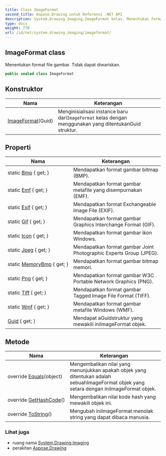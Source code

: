 ```yaml
---
title: Class ImageFormat
second_title: Aspose.Drawing untuk Referensi .NET API
description: System.Drawing.Imaging.ImageFormat kelas. Menentukan format file gambar. Tidak dapat diwariskan.
type: docs
weight: 770
url: /id/net/system.drawing.imaging/imageformat/
---
```

## ImageFormat class

Menentukan format file gambar. Tidak dapat diwariskan.

```csharp
public sealed class ImageFormat
```

## Konstruktor

| Nama | Keterangan |
| --- | --- |
| [ImageFormat](imageformat/)(Guid) | Menginisialisasi instance baru dari`ImageFormat` kelas dengan menggunakan yang ditentukanGuid struktur. |

## Properti

| Nama | Keterangan |
| --- | --- |
| static [Bmp](../../system.drawing.imaging/imageformat/bmp/) { get; } | Mendapatkan format gambar bitmap (BMP). |
| static [Emf](../../system.drawing.imaging/imageformat/emf/) { get; } | Mendapatkan format gambar metafile yang disempurnakan (EMF). |
| static [Exif](../../system.drawing.imaging/imageformat/exif/) { get; } | Mendapatkan format Exchangeable Image File (EXIF). |
| static [Gif](../../system.drawing.imaging/imageformat/gif/) { get; } | Mendapatkan format gambar Graphics Interchange Format (GIF). |
| static [Icon](../../system.drawing.imaging/imageformat/icon/) { get; } | Mendapatkan format gambar ikon Windows. |
| static [Jpeg](../../system.drawing.imaging/imageformat/jpeg/) { get; } | Mendapatkan format gambar Joint Photographic Experts Group (JPEG). |
| static [MemoryBmp](../../system.drawing.imaging/imageformat/memorybmp/) { get; } | Mendapatkan format gambar bitmap memori. |
| static [Png](../../system.drawing.imaging/imageformat/png/) { get; } | Mendapatkan format gambar W3C Portable Network Graphics (PNG). |
| static [Tiff](../../system.drawing.imaging/imageformat/tiff/) { get; } | Mendapatkan format gambar Tagged Image File Format (TIFF). |
| static [Wmf](../../system.drawing.imaging/imageformat/wmf/) { get; } | Mendapatkan format gambar metafile Windows (WMF). |
| [Guid](../../system.drawing.imaging/imageformat/guid/) { get; } | Mendapat aGuidstruktur yang mewakili iniImageFormat objek. |

## Metode

| Nama | Keterangan |
| --- | --- |
| override [Equals](../../system.drawing.imaging/imageformat/equals/)(object) | Mengembalikan nilai yang menunjukkan apakah objek yang ditentukan adalah sebuahImageFormat objek yang setara dengan iniImageFormat objek. |
| override [GetHashCode](../../system.drawing.imaging/imageformat/gethashcode/)() | Mengembalikan nilai kode hash yang mewakili objek ini. |
| override [ToString](../../system.drawing.imaging/imageformat/tostring/)() | Mengubah iniImageFormat menolak string yang dapat dibaca manusia. |

### Lihat juga

* ruang nama [System.Drawing.Imaging](../../system.drawing.imaging/)
* perakitan [Aspose.Drawing](../../)


